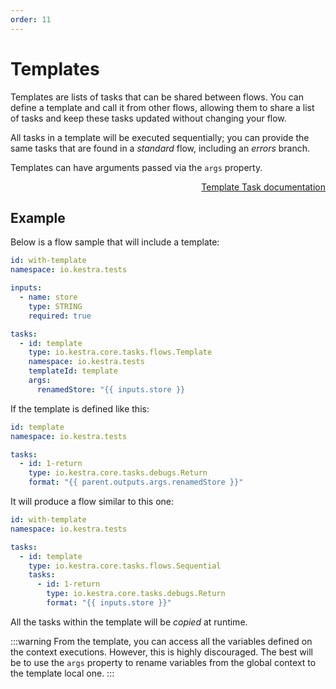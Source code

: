 ```yaml
---
order: 11
---
```

# Templates

Templates are lists of tasks that can be shared between flows. You can define a template and call it from other flows, allowing them to share a list of tasks and keep these tasks updated without changing your flow.

All tasks in a template will be executed sequentially; you can provide the same tasks that are found in a *standard* flow, including an *errors* branch.

Templates can have arguments passed via the `args` property.

<div style="text-align: right">
    <a class="btn btn-primary" href="/plugins/core/tasks/flows/io.kestra.core.tasks.flows.Template">Template Task documentation</a>
</div>

## Example

Below is a flow sample that will include a template:
```yaml
id: with-template
namespace: io.kestra.tests

inputs:
  - name: store
    type: STRING
    required: true

tasks:
  - id: template
    type: io.kestra.core.tasks.flows.Template
    namespace: io.kestra.tests
    templateId: template
    args:
      renamedStore: "{{ inputs.store }}
```

If the template is defined like this:

```yaml
id: template
namespace: io.kestra.tests

tasks:
  - id: 1-return
    type: io.kestra.core.tasks.debugs.Return
    format: "{{ parent.outputs.args.renamedStore }}"
```

It will produce a flow similar to this one:

```yaml
id: with-template
namespace: io.kestra.tests

tasks:
  - id: template
    type: io.kestra.core.tasks.flows.Sequential
    tasks:
      - id: 1-return
        type: io.kestra.core.tasks.debugs.Return
        format: "{{ inputs.store }}"
```

All the tasks within the template will be *copied* at runtime.

:::warning
From the template, you can access all the variables defined on the context executions. However, this is highly discouraged. The best will be to use the `args` property to rename variables from the global context to the template local one.
:::

